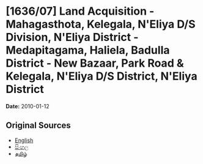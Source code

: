 # [1636/07] Land Acquisition - Mahagasthota, Kelegala, N'Eliya D/S Division, N'Eliya District - Medapitagama, Haliela, Badulla District - New Bazaar, Park Road & Kelegala, N'Eliya D/S District, N'Eliya District

**Date:** 2010-01-12

## Original Sources

- [English](https://documents.gov.lk/view/extra-gazettes/2010/1/1636-07_E.pdf)
- [සිංහල](https://documents.gov.lk/view/extra-gazettes/2010/1/1636-07_S.pdf)
- [தமிழ்](https://documents.gov.lk/view/extra-gazettes/2010/1/1636-07_T.pdf)
